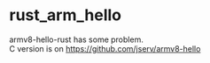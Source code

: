 # rust_arm_hello 
armv8-hello-rust has some problem.  
C version is on https://github.com/jserv/armv8-hello
